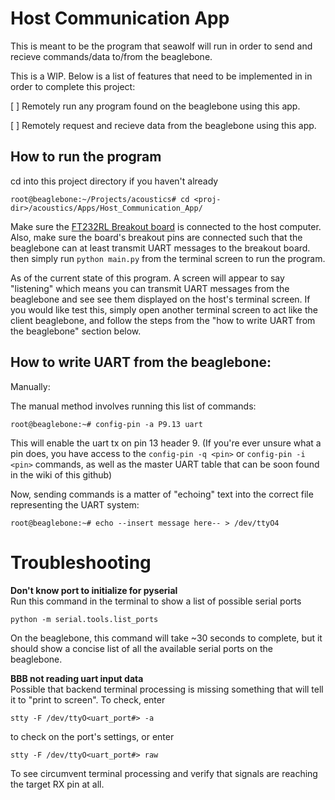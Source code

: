 # Host Communication App

This is meant to be the program that seawolf will run in order to 
send and recieve commands/data to/from the beaglebone.

This is a WIP. Below is a list of features that need to be implemented in
in order to complete this project:

[ ] Remotely run any program found on the beaglebone using this app.

[ ] Remotely request and recieve data from the beaglebone using this app.

## How to run the program

cd into this project directory if you haven't already

    root@beaglebone:~/Projects/acoustics# cd <proj-dir>/acoustics/Apps/Host_Communication_App/

Make sure the [FT232RL Breakout board](https://www.sparkfun.com/products/12731)
 is connected to the host computer. Also, make sure the board's breakout pins
are connected such that the beaglebone can at least transmit UART messages
 to the breakout board. then simply run `python main.py` from
 the terminal screen to run the program.

As of the current state of this program. A screen will appear to say
"listening" which means you can transmit UART messages from the
beaglebone and see see them displayed on the host's terminal screen. 
If you would like test this, simply open another terminal screen to
act like the client beaglebone, and follow the steps from the "how
to write UART from the beaglebone" section below. 

## How to write UART from the beaglebone:

Manually:

The manual method involves running this list of commands:

    root@beaglebone:~# config-pin -a P9.13 uart

This will enable the uart tx on  pin 13 header 9. (If you're ever unsure
what a pin does, you have access to the `config-pin -q <pin>` or 
`config-pin -i <pin>` commands, as well as the master UART table that 
can be soon found in the wiki of this github)

Now, sending commands is a matter of "echoing" text into the correct 
file representing the UART system:

    root@beaglebone:~# echo --insert message here-- > /dev/ttyO4

# Troubleshooting
**Don't know port to initialize for pyserial**  
Run this command in the terminal to show a list of possible serial ports

    python -m serial.tools.list_ports

On the beaglebone, this command will take ~30 seconds to complete, but it should show a concise list of all the available serial ports on the beaglebone.

**BBB not reading uart input data**  
Possible that backend terminal processing is missing something that will tell it to "print <x> to screen". To check, enter

    stty -F /dev/ttyO<uart_port#> -a

to check on the port's settings, or enter

    stty -F /dev/ttyO<uart_port#> raw

To see circumvent terminal processing and verify that signals are reaching the target RX pin at all.
